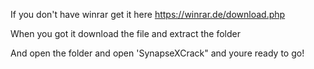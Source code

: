 If you don't have winrar get it here https://winrar.de/download.php

When you got it download the file and extract the folder

And open the folder and open 'SynapseXCrack" and youre ready to go!
